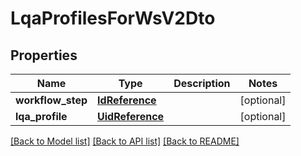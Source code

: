 # LqaProfilesForWsV2Dto

## Properties
Name | Type | Description | Notes
------------ | ------------- | ------------- | -------------
**workflow_step** | [**IdReference**](IdReference.md) |  | [optional] 
**lqa_profile** | [**UidReference**](UidReference.md) |  | [optional] 

[[Back to Model list]](../README.md#documentation-for-models) [[Back to API list]](../README.md#documentation-for-api-endpoints) [[Back to README]](../README.md)

